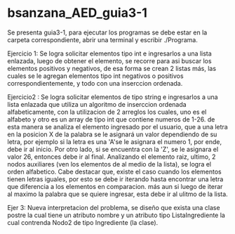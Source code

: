# bsanzana_AED_guia3-1
Se presenta guia3-1, para ejecutar los programas se debe estar en la carpeta correspondiente, abrir una terminal y escribir ./Programa.

Ejercicio 1: Se logra solicitar elementos tipo int e ingresarlos a una lista enlazada, luego de obtener el elemento, se recorre para asi buscar los elementos positivos y negativos, de esa forma se crean 2 listas más, las cuales se le agregan elementos tipo int negativos o positivos correspondientemente, y todo con una inserccion ordenada.

Ejercicio2 : Se logra solicitar elementos de tipo string e ingresarlos a una lista enlazada que utiliza un algoritmo de inserccion ordenada alfabeticamente, con la utilizacion de 2 arreglos los cuales, uno es el alfabeto y otro es un array de tipo int que contiene numeros de 1-26. de esta manera se analiza el elemento ingresado por el usuario, que a una letra en la posicion X de la palabra se le asignará un valor dependiendo de su letra, por ejemplo si la letra es una 'A'se le asignara el numero 1, por ende, debe ir al inicio. Por otro lado, si se encuentra con la 'Z', se le asignara el valor 26, entonces debe ir al final. Analizando el elemento raiz, ultimo, 2 nodos auxiliares (ven los elementos de al medio de la lista), se logra el orden alfabetico. Cabe destacar que, existe el caso cuando los elementos tienen letras iguales, por esto se debe ir iterando hasta encontrar una letra que diferencia a los elementos en comparacion. más aun si luego de iterar al maximo la palabra que se quiere ingresar, esta debe ir al ulitmo de la lista. 

Ejer 3: Nueva interpretacion del problema, se diseño que exista una clase postre la cual tiene un atributo nombre y un atributo tipo ListaIngrediente la cual contrenda Nodo2 de tipo Ingrediente (la clase).
